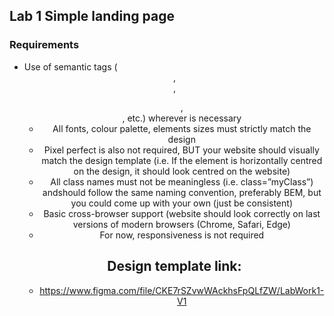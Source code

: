 ## Lab 1 Simple landing page
### Requirements
 - Use of semantic tags (<header>, <nav>, <ul>, <footer>, etc.) wherever is necessary
 - All fonts, colour palette, elements sizes must strictly match the design
 - Pixel perfect is also not required, BUT your website should visually match the design template (i.e. If the element is horizontally centred on the design, it should look centred on the website)
 - All class names must not be meaningless (i.e. class=”myClass”) andshould follow the same naming convention, preferably BEM, but you could come up with your own (just be consistent)
 - Basic cross-browser support (website should look correctly on last versions of modern browsers (Chrome, Safari, Edge)
 - For now, responsiveness is not required

## Design template link:
 - https://www.figma.com/file/CKE7rSZvwWAckhsFpQLfZW/LabWork1-V1
